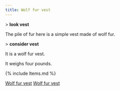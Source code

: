```yaml
---
title: Wolf fur vest
---
```


\> **look vest**

The pile of fur here is a simple vest made of wolf fur.

\> **consider vest**

It is a wolf fur vest.

It weighs four pounds.

{% include Items.md %}

[Wolf fur vest](Category:_Cloth_equipment "wikilink") [Wolf fur
vest](Category:_Body_items "wikilink")